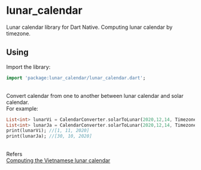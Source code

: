 # lunar_calendar

Lunar calendar library for Dart Native.
Computing lunar calendar by timezone.
## Using

Import the library:
```dart
import 'package:lunar_calendar/lunar_calendar.dart';
```

<br>
Convert calendar from one to another between lunar calendar and solar calendar.
<br>
For example:

```dart
List<int> lunarVi = CalendarConverter.solarToLunar(2020,12,14, Timezone.Vietnamese);
List<int> lunarJa = CalendarConverter.solarToLunar(2020,12,14, Timezone.Japanese);
print(lunarVi); //[1, 11, 2020]
print(lunarJa); //[30, 10, 2020]
```

<br>
Refers
<br>
<a href="https://www.informatik.uni-leipzig.de/~duc/amlich/calrules_en.html">Computing the Vietnamese lunar calendar</a>
